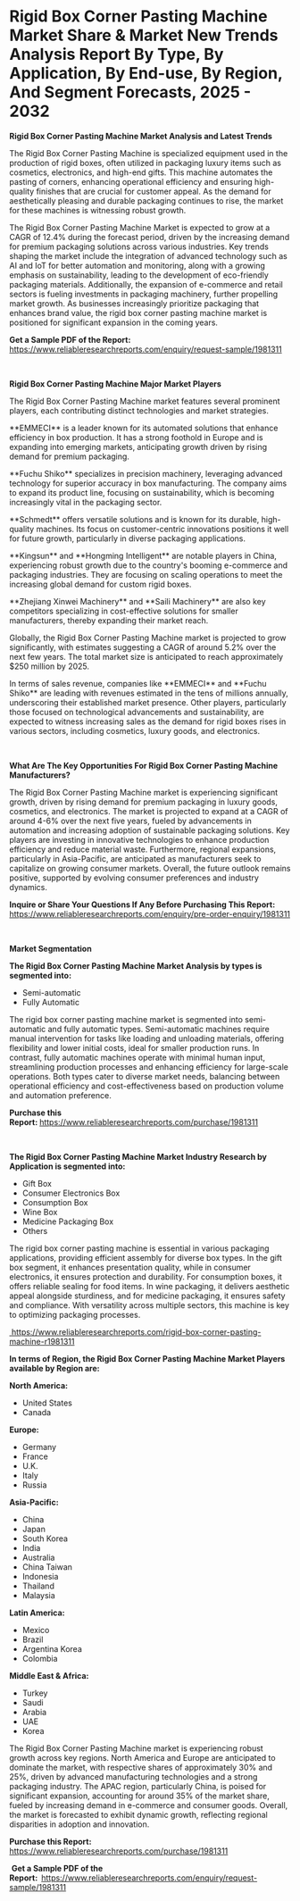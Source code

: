 <p><h1>Rigid Box Corner Pasting Machine Market Share & Market New Trends Analysis Report By Type, By Application, By End-use, By Region, And Segment Forecasts, 2025 - 2032</h1></p><p><strong>Rigid Box Corner Pasting Machine Market Analysis and Latest Trends</strong></p>
<p><p>The Rigid Box Corner Pasting Machine is specialized equipment used in the production of rigid boxes, often utilized in packaging luxury items such as cosmetics, electronics, and high-end gifts. This machine automates the pasting of corners, enhancing operational efficiency and ensuring high-quality finishes that are crucial for customer appeal. As the demand for aesthetically pleasing and durable packaging continues to rise, the market for these machines is witnessing robust growth.</p><p>The Rigid Box Corner Pasting Machine Market is expected to grow at a CAGR of 12.4% during the forecast period, driven by the increasing demand for premium packaging solutions across various industries. Key trends shaping the market include the integration of advanced technology such as AI and IoT for better automation and monitoring, along with a growing emphasis on sustainability, leading to the development of eco-friendly packaging materials. Additionally, the expansion of e-commerce and retail sectors is fueling investments in packaging machinery, further propelling market growth. As businesses increasingly prioritize packaging that enhances brand value, the rigid box corner pasting machine market is positioned for significant expansion in the coming years.</p></p>
<p><strong>Get a Sample PDF of the Report:&nbsp;</strong> <a href="https://www.reliableresearchreports.com/enquiry/request-sample/1981311?utm_campaign=3308&utm_medium=2&utm_source=Github&utm_content=ia&utm_term=16042025&utm_id=rigid-box-corner-pasting-machine">https://www.reliableresearchreports.com/enquiry/request-sample/1981311</a></p>
<p>&nbsp;</p>
<p><strong>Rigid Box Corner Pasting Machine Major Market Players</strong></p>
<p><p>The Rigid Box Corner Pasting Machine market features several prominent players, each contributing distinct technologies and market strategies.</p><p>**EMMECI** is a leader known for its automated solutions that enhance efficiency in box production. It has a strong foothold in Europe and is expanding into emerging markets, anticipating growth driven by rising demand for premium packaging.</p><p>**Fuchu Shiko** specializes in precision machinery, leveraging advanced technology for superior accuracy in box manufacturing. The company aims to expand its product line, focusing on sustainability, which is becoming increasingly vital in the packaging sector.</p><p>**Schmedt** offers versatile solutions and is known for its durable, high-quality machines. Its focus on customer-centric innovations positions it well for future growth, particularly in diverse packaging applications.</p><p>**Kingsun** and **Hongming Intelligent** are notable players in China, experiencing robust growth due to the country's booming e-commerce and packaging industries. They are focusing on scaling operations to meet the increasing global demand for custom rigid boxes.</p><p>**Zhejiang Xinwei Machinery** and **Saili Machinery** are also key competitors specializing in cost-effective solutions for smaller manufacturers, thereby expanding their market reach.</p><p>Globally, the Rigid Box Corner Pasting Machine market is projected to grow significantly, with estimates suggesting a CAGR of around 5.2% over the next few years. The total market size is anticipated to reach approximately $250 million by 2025.</p><p>In terms of sales revenue, companies like **EMMECI** and **Fuchu Shiko** are leading with revenues estimated in the tens of millions annually, underscoring their established market presence. Other players, particularly those focused on technological advancements and sustainability, are expected to witness increasing sales as the demand for rigid boxes rises in various sectors, including cosmetics, luxury goods, and electronics.</p></p>
<p>&nbsp;</p>
<p><strong>What Are The Key Opportunities For Rigid Box Corner Pasting Machine Manufacturers?</strong></p>
<p><p>The Rigid Box Corner Pasting Machine market is experiencing significant growth, driven by rising demand for premium packaging in luxury goods, cosmetics, and electronics. The market is projected to expand at a CAGR of around 4-6% over the next five years, fueled by advancements in automation and increasing adoption of sustainable packaging solutions. Key players are investing in innovative technologies to enhance production efficiency and reduce material waste. Furthermore, regional expansions, particularly in Asia-Pacific, are anticipated as manufacturers seek to capitalize on growing consumer markets. Overall, the future outlook remains positive, supported by evolving consumer preferences and industry dynamics.</p></p>
<p><strong>Inquire or Share Your Questions If Any Before Purchasing This Report:</strong> <a href="https://www.reliableresearchreports.com/enquiry/pre-order-enquiry/1981311?utm_campaign=3308&utm_medium=2&utm_source=Github&utm_content=ia&utm_term=16042025&utm_id=rigid-box-corner-pasting-machine">https://www.reliableresearchreports.com/enquiry/pre-order-enquiry/1981311</a></p>
<p>&nbsp;</p>
<p><strong>Market Segmentation</strong></p>
<p><strong>The Rigid Box Corner Pasting Machine Market Analysis by types is segmented into:</strong></p>
<p><ul><li>Semi-automatic</li><li>Fully Automatic</li></ul></p>
<p><p>The rigid box corner pasting machine market is segmented into semi-automatic and fully automatic types. Semi-automatic machines require manual intervention for tasks like loading and unloading materials, offering flexibility and lower initial costs, ideal for smaller production runs. In contrast, fully automatic machines operate with minimal human input, streamlining production processes and enhancing efficiency for large-scale operations. Both types cater to diverse market needs, balancing between operational efficiency and cost-effectiveness based on production volume and automation preference.</p></p>
<p><strong>Purchase this Report:&nbsp;</strong><a href="https://www.reliableresearchreports.com/purchase/1981311?utm_campaign=3308&utm_medium=2&utm_source=Github&utm_content=ia&utm_term=16042025&utm_id=rigid-box-corner-pasting-machine">https://www.reliableresearchreports.com/purchase/1981311</a></p>
<p>&nbsp;</p>
<p><strong>The Rigid Box Corner Pasting Machine Market Industry Research by Application is segmented into:</strong></p>
<p><ul><li>Gift Box</li><li>Consumer Electronics Box</li><li>Consumption Box</li><li>Wine Box</li><li>Medicine Packaging Box</li><li>Others</li></ul></p>
<p><p>The rigid box corner pasting machine is essential in various packaging applications, providing efficient assembly for diverse box types. In the gift box segment, it enhances presentation quality, while in consumer electronics, it ensures protection and durability. For consumption boxes, it offers reliable sealing for food items. In wine packaging, it delivers aesthetic appeal alongside sturdiness, and for medicine packaging, it ensures safety and compliance. With versatility across multiple sectors, this machine is key to optimizing packaging processes.</p></p>
<p><a href="https://www.reliableresearchreports.com/rigid-box-corner-pasting-machine-r1981311?utm_campaign=3308&utm_medium=2&utm_source=Github&utm_content=ia&utm_term=16042025&utm_id=rigid-box-corner-pasting-machine">&nbsp;https://www.reliableresearchreports.com/rigid-box-corner-pasting-machine-r1981311</a></p>
<p><strong>In terms of Region, the Rigid Box Corner Pasting Machine Market Players available by Region are:</strong></p>
<p>
    <p> <strong> North America: </strong>
        <ul>
            <li>United States</li>
            <li>Canada</li>
        </ul>
        </p> 
    <p> <strong> Europe: </strong>
        <ul>
            <li>Germany</li>
            <li>France</li>
            <li>U.K.</li>
            <li>Italy</li>
            <li>Russia</li>
        </ul>
        </p> 
    <p> <strong> Asia-Pacific: </strong>
        <ul>
            <li>China</li>
            <li>Japan</li>
            <li>South Korea</li>
            <li>India</li>
            <li>Australia</li>
            <li>China Taiwan</li>
            <li>Indonesia</li>
            <li>Thailand</li>
            <li>Malaysia</li>
        </ul>
        </p> 
    <p> <strong> Latin America: </strong>
        <ul>
            <li>Mexico</li>
            <li>Brazil</li>
            <li>Argentina Korea</li>
            <li>Colombia</li>
        </ul>
        </p> 
    <p> <strong> Middle East & Africa: </strong>
        <ul>
            <li>Turkey</li>
            <li>Saudi</li>
            <li>Arabia</li>
            <li>UAE</li>
            <li>Korea</li>
        </ul>
    </p>
    </p>
<p><p>The Rigid Box Corner Pasting Machine market is experiencing robust growth across key regions. North America and Europe are anticipated to dominate the market, with respective shares of approximately 30% and 25%, driven by advanced manufacturing technologies and a strong packaging industry. The APAC region, particularly China, is poised for significant expansion, accounting for around 35% of the market share, fueled by increasing demand in e-commerce and consumer goods. Overall, the market is forecasted to exhibit dynamic growth, reflecting regional disparities in adoption and innovation.</p></p>
<p><strong>Purchase this Report: </strong><a href="https://www.reliableresearchreports.com/purchase/1981311?utm_campaign=3308&utm_medium=2&utm_source=Github&utm_content=ia&utm_term=16042025&utm_id=rigid-box-corner-pasting-machine">https://www.reliableresearchreports.com/purchase/1981311</a></p>
<p>&nbsp;<strong>Get a Sample PDF of the Report:&nbsp;&nbsp;</strong><a href="https://www.reliableresearchreports.com/enquiry/request-sample/1981311?utm_campaign=3308&utm_medium=2&utm_source=Github&utm_content=ia&utm_term=16042025&utm_id=rigid-box-corner-pasting-machine">https://www.reliableresearchreports.com/enquiry/request-sample/1981311</a></p>
<p><strong></strong></p>
<p><p></p><p></p><p></p></p>